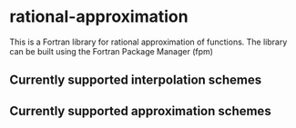 # rational-approximation
This is a Fortran library for rational approximation of functions. The library can be built using the Fortran Package Manager (fpm)

## Currently supported interpolation schemes

## Currently supported approximation schemes
